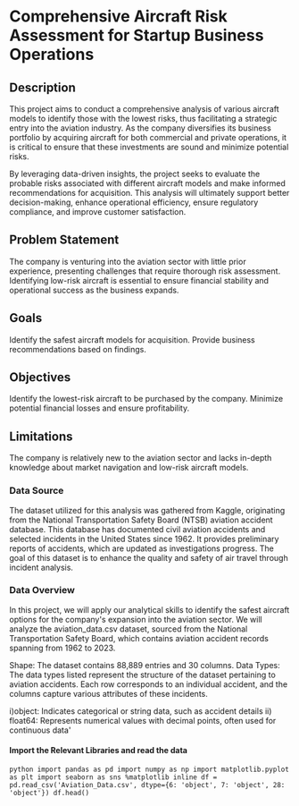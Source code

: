 # Comprehensive Aircraft Risk Assessment for Startup Business Operations

## Description
This project aims to conduct a comprehensive analysis of various aircraft models to identify those with the lowest risks, thus facilitating a strategic entry into the aviation industry. As the company diversifies its business portfolio by acquiring aircraft for both commercial and private operations, it is critical to ensure that these investments are sound and minimize potential risks.

By leveraging data-driven insights, the project seeks to evaluate the probable risks associated with different aircraft models and make informed recommendations for acquisition. This analysis will ultimately support better decision-making, enhance operational efficiency, ensure regulatory compliance, and improve customer satisfaction.

## Problem Statement
The company is venturing into the aviation sector with little prior experience, presenting challenges that require thorough risk assessment. Identifying low-risk aircraft is essential to ensure financial stability and operational success as the business expands.

## Goals
Identify the safest aircraft models for acquisition.
Provide business recommendations based on findings.

## Objectives
Identify the lowest-risk aircraft to be purchased by the company.
Minimize potential financial losses and ensure profitability.

## Limitations
The company is relatively new to the aviation sector and lacks in-depth knowledge about market navigation and low-risk aircraft models.

### Data Source
The dataset utilized for this analysis was gathered from Kaggle, originating from the National Transportation Safety Board (NTSB) aviation accident database. This database has documented civil aviation accidents and selected incidents in the United States since 1962. It provides preliminary reports of accidents, which are updated as investigations progress. The goal of this dataset is to enhance the quality and safety of air travel through incident analysis.

### Data Overview
In this project, we will apply our analytical skills to identify the safest aircraft options for the company's expansion into the aviation sector. We will analyze the aviation_data.csv dataset, sourced from the National Transportation Safety Board, which contains aviation accident records spanning from 1962 to 2023.

Shape: The dataset contains 88,889 entries and 30 columns.
Data Types: The data types listed represent the structure of the dataset pertaining to aviation accidents. Each row corresponds to an individual accident, and the columns capture various attributes of these incidents.

i)object: Indicates categorical or string data, such as accident details
ii) float64: Represents numerical values with decimal points, often used for continuous data'

#### Import the Relevant Libraries and read the data

`python
import pandas as pd
import numpy as np
import matplotlib.pyplot as plt
import seaborn as sns
%matplotlib inline
df = pd.read_csv('Aviation_Data.csv', dtype={6: 'object', 7: 'object', 28: 'object'})
df.head()
`

